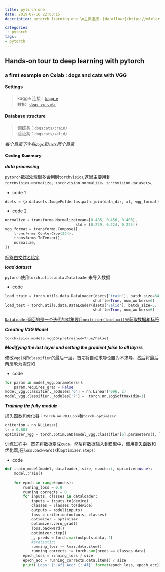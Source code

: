 ```yaml
---
title: pytorch one
date: 2019-07-16 22:03:15
description: pytorch learning one \n主页连接：[dataflowr](https://mlelarge.github.io/dataflowr-web/cea_edf_inria.html)

categories:
 - pytorch
tags: 
- pytorch
---
```


## Hands-on tour to deep learning with pytorch

### a first example on Colab : dogs and cats with VGG


#### Settings
> kaggle 连接：[`kaggle`](https://www.kaggle.com/dcl106/using-cnn-for-dogs-vs-cats/) <br/>
> 数据 : [`dogs vs cats`](https://www.kaggle.com/dcl106/dogscats)<br/>

#### Database structure

> 训练集：`dogscats/train/`<br/>
> 验证集：`dogscats/valid/`<br/>

*每个目录下含有`dogs`和`cats`两个目录*

#### Coding Summary

***data processing***

`pytorch`数据处理很多会用到`torchvision`,这里主要用到`torchvision.Normalize`、`torchvision.Normalize`、`torchvision.datasets`、

- code 1

```python
dsets = {x:datasets.ImageFolder(os.path.join(data_dir, x), vgg_format) for x in ['train', 'valid']}
```

- code 2

```python
normalize = transforms.Normalize(mean=[0.485, 0.456, 0.406],
                                std = [0.229, 0.224, 0.225])
vgg_format = transforms.Compose([
    transforms.CenterCrop(224),
    transforms.ToTensor(),
    normalize,
])
```
<u>标签由文件名给定</u>

***load dataset***

`pytorch`使用`torch.utils.data.Dataloader`来导入数据

- code 
```python
load_train = torch.utils.data.DataLoader(dsets['train'], batch_size=64, 
                                        shuffle=True, num_workers=6)
load_test = torch.utils.data.DataLoader(dsets['valid'], batch_size=5, 
                                        shuffle=True, num_workers=6)
```

<u>`DataLoader`返回的是一个迭代的对象要用`next(iter(load_xx))`来获取数据和标签</u>

***Creating VGG Model***

`torchvision.models.vgg16(pretrained=True/False)`

***Modifying the last layer and setting the gradient false to all layers***

修改`vgg16`的`classifier`的最后一层，首先将自动求导设置为不求导，然后将最后两层改为需要的

- code
```python
for param in model_vgg.parameters():
    param.requires_grad = False
model_vgg.classifier._modules['6'] = nn.Linear(4096, 2)
model_vgg.classifier._modules['7'] =  torch.nn.LogSoftmax(dim=1)
```


***Training the fully module***

损失函数和优化器：`torch.nn.NLLLoss`和`torch.optimizer`

```python
criterion = nn.NLLLoss()
lr = 0.001
optimizer_vgg = torch.optim.SGD(model_vgg.classifier[6].parameters(), lr = lr)
```

训练过程中，首先将数据变成`cuda`，然后将数据输入到模型中，调用损失函数和优化器,在`loss.backward()`和`optimizer.step()`

- code
```python
def train_model(model, dataloader, size, epochs=1, optimizer=None):
    model.train()
    
    for epoch in range(epochs):
        running_loss = 0.0
        running_corrects = 0
        for inputs, classes in dataloader:
            inputs = inputs.to(device)
            classes = classes.to(device)
            outputs = model(inputs)
            loss = criterion(outputs, classes)
            optimizer = optimizer
            optimizer.zero_grad()
            loss.backward()
            optimizer.step()
            _, preds = torch.max(outputs.data, 1)
            #statistics
            running_loss += loss.data.item()
            running_corrects += torch.sum(preds == classes.data)
        epoch_loss = running_loss / size
        epoch_acc = running_corrects.data.item() / size
        print('Loss: {:.4f} Acc: {:.4f}'.format(epoch_loss, epoch_acc))
```
